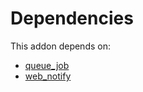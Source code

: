 # Dependencies

This addon depends on:

- [queue_job](../../../../odoo-bringout-oca-queue-queue_job)
- [web_notify](../../../../odoo-bringout-oca-web-web_notify)
